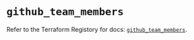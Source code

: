 # `github_team_members`

Refer to the Terraform Registory for docs: [`github_team_members`](https://registry.terraform.io/providers/integrations/github/5.37.0/docs/resources/team_members).
